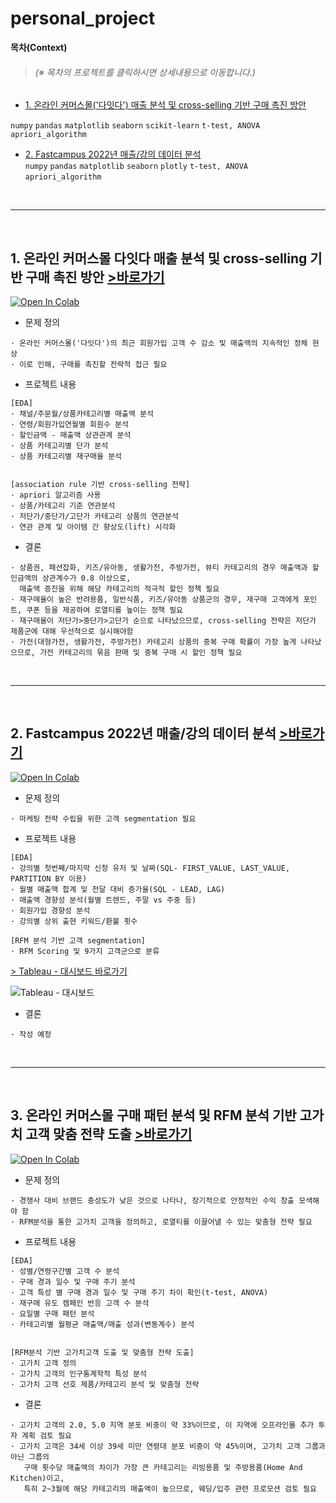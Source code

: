 # personal_project

**목차(Context)**
> <h6>(※ 목차의 프로젝트를 클릭하시면 상세내용으로 이동합니다.)</h6>

* [1. 온라인 커머스몰('다잇다') 매출 분석 및 cross-selling 기반 구매 촉진 방안](#1-온라인-커머스몰-다잇다-매출-분석-및-cross-selling-기반-구매-촉진-방안)

```numpy``` ```pandas```  ```matplotlib```   ```seaborn```   ```scikit-learn```  ```t-test, ANOVA```  ```apriori_algorithm```
* [2. Fastcampus 2022년 매출/강의 데이터 분석](#2-fastcampus-2022년-매출강의-데이터-분석)  
```numpy``` ```pandas```  ```matplotlib```   ```seaborn```   ```plotly```  ```t-test, ANOVA```  ```apriori_algorithm```


<br><hr><br>

## 1. 온라인 커머스몰 다잇다 매출 분석 및 cross-selling 기반 구매 촉진 방안 [>바로가기](https://github.com/eunyeongkimm/personal_project/blob/04675a34fe46e7e0ef2e3db8f47ba2f725fe1643/commerce/%EC%98%A8%EB%9D%BC%EC%9D%B8_%EC%BB%A4%EB%A8%B8%EC%8A%A4%EB%AA%B0(%EB%8B%A4%EC%9E%87%EB%8B%A4)%EC%9D%98_%EB%A7%A4%EC%B6%9C_%EB%B6%84%EC%84%9D_%EB%B0%8F_cross_selling%EC%9D%84_%ED%86%B5%ED%95%9C_%EA%B5%AC%EB%A7%A4_%EC%A6%9D%EB%8C%80_%EB%B0%A9%EC%95%88.ipynb)

[![Open In Colab](https://colab.research.google.com/assets/colab-badge.svg)](https://colab.research.google.com/github/eunyeongkimm/personal_project/blob/04675a34fe46e7e0ef2e3db8f47ba2f725fe1643/commerce/%EC%98%A8%EB%9D%BC%EC%9D%B8_%EC%BB%A4%EB%A8%B8%EC%8A%A4%EB%AA%B0(%EB%8B%A4%EC%9E%87%EB%8B%A4)%EC%9D%98_%EB%A7%A4%EC%B6%9C_%EB%B6%84%EC%84%9D_%EB%B0%8F_cross_selling%EC%9D%84_%ED%86%B5%ED%95%9C_%EA%B5%AC%EB%A7%A4_%EC%A6%9D%EB%8C%80_%EB%B0%A9%EC%95%88.ipynb)


* 문제 정의 
```
· 온라인 커머스몰('다잇다')의 최근 회원가입 고객 수 감소 및 매출액의 지속적인 정체 현상
· 이로 인해, 구매를 촉진할 전략적 접근 필요
```

* 프로젝트 내용
```
[EDA]
· 채널/주문월/상품카테고리별 매출액 분석
· 연령/회원가입연월별 회원수 분석
· 할인금액 - 매출액 상관관계 분석
· 상품 카테고리별 단가 분석
· 상품 카테고리별 재구매율 분석


[association rule 기반 cross-selling 전략]
· apriori 알고리즘 사용
· 상품/카테고리 기준 연관분석
· 저단가/중단가/고단가 카테고리 상품의 연관분석
· 연관 관계 및 아이템 간 향상도(lift) 시각화  
```


* 결론
```
· 상품권, 패션잡화, 키즈/유아동, 생활가전, 주방가전, 뷰티 카테고리의 경우 매출액과 할인금액의 상관계수가 0.8 이상으로,
  매출액 증진을 위해 해당 카테고리의 적극적 할인 정책 필요
· 재구매율이 높은 반려용품, 일반식품, 키즈/유아동 상품군의 경우, 재구매 고객에게 포인트, 쿠폰 등을 제공하여 로열티를 높이는 정책 필요
· 재구매율이 저단가>중단가>고단가 순으로 나타났으므로, cross-selling 전략은 저단가 제품군에 대해 우선적으로 실시해야함
· 가전(대형가전, 생활가전, 주방가전) 카테고리 상품의 중복 구매 확률이 가장 높게 나타났으므로, 가전 카테고리의 묶음 판매 및 중복 구매 시 할인 정책 필요
```
<br>
<hr><br>

## 2. Fastcampus 2022년 매출/강의 데이터 분석 [>바로가기](https://github.com/eunyeongkimm/personal_project/blob/6d0a2ff720ff2081faa6c4d6bef049ce98cf1076/commerce/Fastcampus_%EB%A7%A4%EC%B6%9C_%EB%B6%84%EC%84%9D_%EB%B0%8F_%EA%B3%A0%EA%B0%9D_%EC%84%B8%EA%B7%B8%EB%A8%BC%ED%8A%B8_%EB%8F%84%EC%B6%9C.ipynb)

[![Open In Colab](https://colab.research.google.com/assets/colab-badge.svg)](https://colab.research.google.com/github/eunyeongkimm/personal_project/blob/6d0a2ff720ff2081faa6c4d6bef049ce98cf1076/commerce/Fastcampus_%EB%A7%A4%EC%B6%9C_%EB%B6%84%EC%84%9D_%EB%B0%8F_%EA%B3%A0%EA%B0%9D_%EC%84%B8%EA%B7%B8%EB%A8%BC%ED%8A%B8_%EB%8F%84%EC%B6%9C.ipynb)


* 문제 정의 
```
· 마케팅 전략 수립을 위한 고객 segmentation 필요
```

* 프로젝트 내용
```
[EDA]
· 강의별 첫번째/마지막 신청 유저 및 날짜(SQL- FIRST_VALUE, LAST_VALUE, PARTITION BY 이용)
· 월별 매출액 합계 및 전달 대비 증가율(SQL - LEAD, LAG)
· 매출액 경향성 분석(월별 트렌드, 주말 vs 주중 등)
· 회원가입 경향성 분석
· 강의별 상위 출현 키워드/환불 횟수

[RFM 분석 기반 고객 segmentation]
· RFM Scoring 및 9가지 고객군으로 분류
```

[> Tableau - 대시보드 바로가기](https://public.tableau.com/app/profile/eunyeong.kim/viz/fastcampuscustomersegmentation-rfm/1)

![Tableau - 대시보드](https://github.com/eunyeongkimm/personal_project/assets/101814174/d280972c-11cd-4ab4-9a89-1ada6d66dfbe)


* 결론
```
· 작성 예정
```
<br>
<hr><br>


## 3. 온라인 커머스몰 구매 패턴 분석 및 RFM 분석 기반 고가치 고객 맞춤 전략 도출 [>바로가기](https://github.com/eunyeongkimm/personal_project/blob/441f0721c40672537e07c9a1ab86f1c0a875dfed/commerce/%EC%98%A8%EB%9D%BC%EC%9D%B8_%EC%BB%A4%EB%A8%B8%EC%8A%A4%EB%AA%B0_%EA%B5%AC%EB%A7%A4_%ED%8C%A8%ED%84%B4_%EB%B6%84%EC%84%9D_%EB%B0%8F_RFM_%EB%B6%84%EC%84%9D_%EA%B8%B0%EB%B0%98_%EA%B3%A0%EA%B0%80%EC%B9%98%EA%B3%A0%EA%B0%9D_%EB%8F%84%EC%B6%9C.ipynb)

[![Open In Colab](https://colab.research.google.com/assets/colab-badge.svg)](https://colab.research.google.com/github/eunyeongkimm/personal_project/blob/441f0721c40672537e07c9a1ab86f1c0a875dfed/commerce/%EC%98%A8%EB%9D%BC%EC%9D%B8_%EC%BB%A4%EB%A8%B8%EC%8A%A4%EB%AA%B0_%EA%B5%AC%EB%A7%A4_%ED%8C%A8%ED%84%B4_%EB%B6%84%EC%84%9D_%EB%B0%8F_RFM_%EB%B6%84%EC%84%9D_%EA%B8%B0%EB%B0%98_%EA%B3%A0%EA%B0%80%EC%B9%98%EA%B3%A0%EA%B0%9D_%EB%8F%84%EC%B6%9C.ipynb)

* 문제 정의 
```
· 경쟁사 대비 브랜드 충성도가 낮은 것으로 나타나, 장기적으로 안정적인 수익 창출 모색해야 함
· RFM분석을 통한 고가치 고객을 정의하고, 로열티를 이끌어낼 수 있는 맞춤형 전략 필요
```

* 프로젝트 내용
```
[EDA]
· 성별/연령구간별 고객 수 분석
· 구매 경과 일수 및 구매 주기 분석
· 고객 특성 별 구매 경과 일수 및 구매 주기 차이 확인(t-test, ANOVA)
· 재구매 유도 캠페인 반응 고객 수 분석
· 요일별 구매 패턴 분석
· 카테고리별 월평균 매출액/매출 성과(변동계수) 분석


[RFM분석 기반 고가치고객 도출 및 맞춤형 전략 도출]
· 고가치 고객 정의
· 고가치 고객의 인구통계학적 특성 분석
· 고가치 고객 선호 제품/카테고리 분석 및 맞춤형 전략
```


* 결론
```
· 고가치 고객의 2.0, 5.0 지역 분포 비중이 약 33%이므로, 이 지역에 오프라인몰 추가 투자 계획 검토 필요
· 고가치 고객은 34세 이상 39세 미만 연령대 분포 비중이 약 45%이며, 고가치 고객 그룹과 아닌 그룹의
   구매 횟수당 매출액의 차이가 가장 큰 카테고리는 리빙용품 및 주방용품(Home And Kitchen)이고,
   특히 2~3월에 해당 카테고리의 매출액이 높으므로, 웨딩/입주 관련 프로모션 검토 필요
```


<br><br><br>


